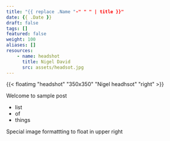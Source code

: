 ```yaml
---
title: "{{ replace .Name "-" " " | title }}"
date: {{ .Date }}
draft: false
tags: []
featured: false
weight: 100
aliases: []
resources:
    - name: headshot
      title: Nigel David
      src: assets/headsot.jpg
---
```

{{< floatimg "headshot" "350x350" "Nigel headhsot" "right" >}}

Welcome to sample post

- list
- of 
- things

Special image formattting to float in upper right